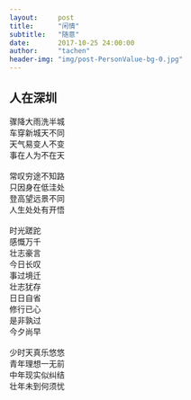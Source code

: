 ```yaml
---
layout:     post
title:      "闲情"
subtitle:   "随意"
date:       2017-10-25 24:00:00
author:     "tachen"
header-img: "img/post-PersonValue-bg-0.jpg"
---
```


<h2>人在深圳</h2>
<p>
骤降大雨洗半城<br/>
车穿新城天不同<br/>
天气易变人不变<br/>
事在人为不在天<br/>
<br/>
常叹穷途不知路<br/>
只因身在低洼处<br/>
登高望远景不同<br/>
人生处处有开悟<br/>
<br/>
时光蹉跎<br/>
感慨万千<br/>
壮志豪言<br/>
今日长叹<br/>
事过境迁<br/>
壮志犹存<br/>
日日自省<br/>
修行已心<br/>
是非孰过<br/>
今夕尚早<br/>
<br/>
少时天真乐悠悠<br/>
青年理想一无前<br/>
中年现实似纠结<br/>
壮年未到何须忧<br/>
</p>
